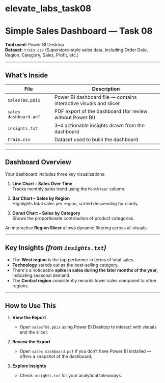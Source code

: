 ﻿# elevate_labs_task08

# Simple Sales Dashboard — Task 08

**Tool used:** Power BI Desktop  
**Dataset:** `train.csv` (Superstore-style sales data, including Order Date, Region, Category, Sales, Profit, etc.)

---

##  What’s Inside

| File | Description |
|------|-------------|
| `salesT08.pbix` | Power BI dashboard file — contains interactive visuals and slicer |
| `sales dashboard.pdf` | PDF export of the dashboard (for review without Power BI) |
| `insights.txt` | 3–4 actionable insights drawn from the dashboard |
| `train.csv` | Dataset used to build the dashboard |

---

##  Dashboard Overview

Your dashboard includes three key visualizations:

1. **Line Chart – Sales Over Time**  
   Tracks monthly sales trend using the `MonthYear` column.

2. **Bar Chart – Sales by Region**  
   Highlights total sales per region, sorted descending for clarity.

3. **Donut Chart – Sales by Category**  
   Shows the proportionate contribution of product categories.

An interactive **Region Slicer** allows dynamic filtering across all visuals.

---

##  Key Insights *(from `insights.txt`)*

- The **West region** is the top performer in terms of total sales.
- **Technology** stands out as the best-selling category.
- There's a noticeable **spike in sales during the later months of the year**, indicating seasonal demand.
- The **Central region** consistently records lower sales compared to other regions.

---

##  How to Use This

1. **View the Report**  
   - Open `salesT08.pbix` using Power BI Desktop to interact with visuals and the slicer.

2. **Review the Export**  
   - Open `sales dashboard.pdf` if you don’t have Power BI installed — offers a snapshot of the dashboard.

3. **Explore Insights**  
   - Check `insights.txt` for your analytical takeaways.



